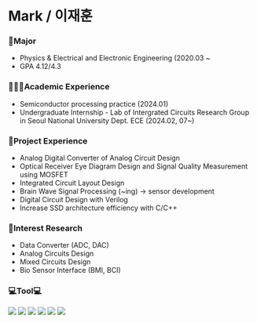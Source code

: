 **Mark / 이재훈**
====================


### 🏫Major
- Physics & Electrical and Electronic Engineering (2020.03 ~
- GPA 4.12/4.3

### 👨🏽‍💻Academic Experience
- Semiconductor processing practice (2024.01)
- Undergraduate Internship - Lab of Intergrated Circuits Research Group in Seoul National University Dept. ECE (2024.02, 07~)  

### 💼Project Experience
- Analog Digital Converter of Analog Circuit Design
- Optical Receiver Eye Diagram Design and Signal Quality Measurement using MOSFET
- Integrated Circuit Layout Design
- Brain Wave Signal Processing (~ing) -> sensor development
- Digital Circuit Design with Verilog
- Increase SSD architecture efficiency with C/C++

### 🔬Interest Research
- Data Converter (ADC, DAC)
- Analog Circuits Design
- Mixed Circuits Design
- Bio Sensor Interface (BMI, BCI)

### 💻Tool💻
<img src="https://img.shields.io/badge/Python-3766AB?style=plastic&logo=Python&logoColor=white"/></a>
<img src="https://img.shields.io/badge/MATLAB-FF6600?style=plastic&logo=Atlassian&logoColor=blue"/>
<img src="https://img.shields.io/badge/PSPICE-red?style=plastic&logo=Amazon EC2&logoColor=black"/>
<img src="https://img.shields.io/badge/HSPICE-hotpink?style=plastic&logo=CircuitVerse&logoColor=green"/>
<img src="https://img.shields.io/badge/LTSPICE-white?style=plastic&logo=ltspice&logoColor=red"/>
<img src="https://img.shields.io/badge/Verilog-black?style=flat&logo=AMD&logoColor=ED1C24"/>

